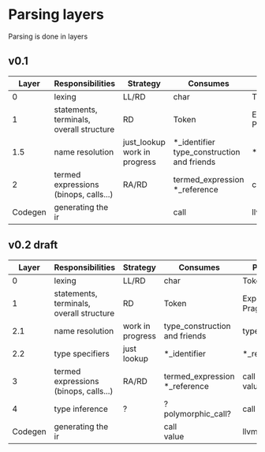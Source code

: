 # Parsing layers

Parsing is done in layers

## v0.1

| Layer | Responsibilities                         | Strategy | Consumes   | Produces           |
| ----- | ----------------                         | -------- | ---------- | --------           |
| 0     | lexing                                   | LL/RD    | char       | Token              |
| 1     | statements, terminals, overall structure | RD       | Token      | Expression, Pragma |
| 1.5   | name resolution                          | just_lookup <br> work in progress | *_identifier <br> type_construction and friends | *_reference |
| 2     | termed expressions (binops, calls...)    | RA/RD    | termed_expression <br> *_reference | call |
| Codegen | generating the ir                      |          | call              | llvm::Module | 

## v0.2 draft

| Layer | Responsibilities                         | Strategy | Consumes   | Produces           |
| ----- | ----------------                         | -------- | ---------- | --------           |
| 0     | lexing                                   | LL/RD    | char       | Token              |
| 1     | statements, terminals, overall structure | RD       | Token      | Expression, Pragma |
| 2.1   | name resolution                          | work in progress | type_construction and friends | type_reference |
| 2.2   | type specifiers                          | just lookup | *_identifier      | *_reference    |
| 3     | termed expressions (binops, calls...)    | RA/RD    | termed_expression <br> *_reference | call <br> value |
| 4     | type inference                           | ?        | ? polymorphic_call? | call       |
| Codegen | generating the ir                      |          | call <br> value | llvm::Module | 
